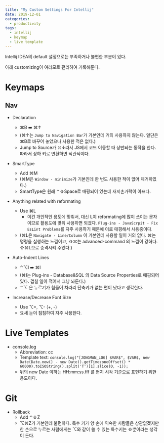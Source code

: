 ```yaml
---
title: "My Custom Settings For Intellij"
date: 2019-12-01
categories: 
  - productivity
tags:
  - intellij
  - keymap
  - live template
---
```



Intellij IDEA의 default 설정으로는 부족하거나 불편한 부분이 있다.

아래 customizing이 여러모로 편리하여 기록해둔다.

# Keymaps

## Nav

- Declaration
  - ⌘B :arrow_right: ⌘↑
  - (⌘↑는 `Jump to Navigation Bar`가 기본인데 거의 사용하지 않는다. 일단은 ⌘B로 바꾸어 놓았으나 사용한 적은 없다.)
  - Jump to Source가 ⌘↓라서 JS에서 코드 이동할 때 상반되는 동작을 한다. 따라서 상하 키로 변환하면 직관적이다.
  
- SmartType
  - Add ⌘M
  - (⌘M은 `Window - minimize`가 기본인데 한 번도 사용한 적이 없어 제거하였다.)
  - SmartType은 원래 ⌃⇧Space로 매핑되어 있는데 새끼손가락이 아프다. 
    
- Anything related with reformating
  - Use ⌘L
    - 이건 개인적인 용도에 맞춰서, 대신 L이 reformating에 많이 쓰이는 문자이므로 활용도에 맞춰 사용하면 되겠다. `Plug-ins - JavaScrpit - Fix EsLint Problems`를 자주 사용하기 때문에 이로 매핑해서 사용중이다.
  - (⌘L은 `Navigate - Line/Column` 이 기본인데 사용할 일이 거의 없다. ⌘는 명령을 실행하는 느낌이고, ⇧⌘는 advanced-command 의 느낌이 강하다. ⇧⌘L으로 승격시켜 주었다.)

- Auto-Indent Lines
  - ⌃⌥I :arrow_right: ⌘I
  - (⌘I는 Plug-ins - Database&SQL 의 Data Source Properties로 매핑되어 있다. 겹칠 일이 적어서 그냥 놔둔다.)
  - ⌃⌥ 은 누르기가 힘들어 차라리 단축키가 없는 편이 낫다고 생각한다.
  
- Increase/Decrease Font Size
  - Use ⌥=, ⌥- (+, -)
  - 요새 눈이 침침하여 자주 사용한다.

# Live Templates

- console.log
  - Abbreviation: cc
  - Template text: `console.log("[JONGMAN_LOG] $VAR$", $VAR$, new Date(Date.now() - new Date().getTimezoneOffset() * 60000).toISOString().split('T')[1].slice(0, -1));`
  - 뒤의 new Date 이하는 HH:mm:ss.fff 를 현지 시각 기준으로 표현하기 위한 용도이다.

# Git

- Rollback
  - Add ⌃⇧Z
  - ⌥⌘Z가 기본인데 불편하다. 특수 키가 양 손에 익숙한 사람들은 상관없겠지만 한 손으로 누르는 사람에게는 ⌥와 같이 쓸 수 있는 특수키는 ⇧뿐이라는 생각이 든다.